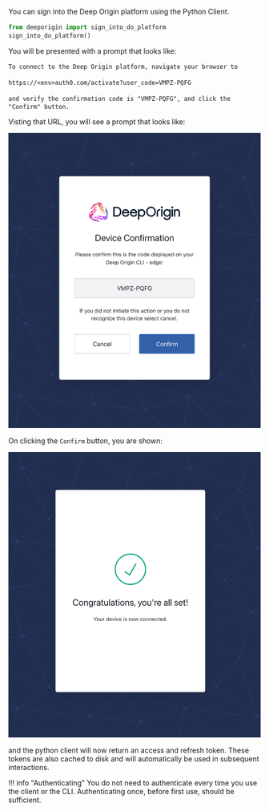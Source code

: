 You can sign into the Deep Origin platform using the Python Client.

```python
from deeporigin import sign_into_do_platform
sign_into_do_platform()
```

You will be presented with a prompt that looks like:

```
To connect to the Deep Origin platform, navigate your browser to 

https://<env>auth0.com/activate?user_code=VMPZ-PQFG

and verify the confirmation code is "VMPZ-PQFG", and click the "Confirm" button.
```
Visting that URL, you will see a prompt that looks like:

![](../images/auth-code.png)

On clicking the `Confirm` button, you are shown:

![](../images/auth-confirm.png)

and the python client will now return an access and refresh 
token. These tokens are also cached to disk and will automatically
be used in subsequent interactions. 

!!! info "Authenticating"
    You do not need to authenticate every time you use the client or the CLI. Authenticating once, before first use, should be sufficient.

